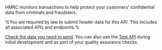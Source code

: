 HMRC monitors transactions to help protect your customers' confidential data from criminals and fraudsters.

%You are required by law to submit header data for this API. This includes all associated APIs and endpoints.%

[Check the data you need to send](https://developer.service.hmrc.gov.uk/guides/fraud-prevention/#why-you-must-send-data). You can also use the [Test API](https://developer.service.hmrc.gov.uk/api-documentation/docs/api/service/txm-fph-validator-api/1.0) during initial development and as part of your quality assurance checks.


